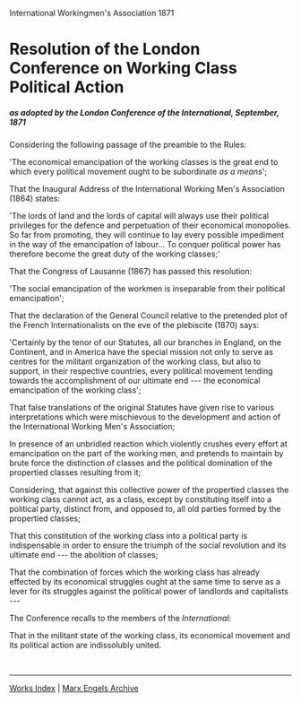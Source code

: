 International Workingmen\'s Association 1871

# Resolution of the London Conference on Working Class Political Action

##### as adopted by the London Conference of the International, September, 1871

Considering the following passage of the preamble to the Rules:

\'The economical emancipation of the working classes is the great end to
which every political movement ought to be subordinate *as a means*\';

That the Inaugural Address of the International Working Men\'s
Association (1864) states:

\'The lords of land and the lords of capital will always use their
political privileges for the defence and perpetuation of their
economical monopolies. So far from promoting, they will continue to lay
every possible impediment in the way of the emancipation of labour\...
To conquer political power has therefore become the great duty of the
working classes;\'

That the Congress of Lausanne (1867) has passed this resolution:

\'The social emancipation of the workmen is inseparable from their
political emancipation\';

That the declaration of the General Council relative to the pretended
plot of the French Internationalists on the eve of the plebiscite (1870)
says:

\'Certainly by the tenor of our Statutes, all our branches in England,
on the Continent, and in America have the special mission not only to
serve as centres for the militant organization of the working class, but
also to support, in their respective countries, every political movement
tending towards the accomplishment of our ultimate end --- the
economical emancipation of the working class\';

That false translations of the original Statutes have given rise to
various interpretations which were mischievous to the development and
action of the International Working Men\'s Association;

In presence of an unbridled reaction which violently crushes every
effort at emancipation on the part of the working men, and pretends to
maintain by brute force the distinction of classes and the political
domination of the propertied classes resulting from it;

Considering, that against this collective power of the propertied
classes the working class cannot act, as a class, except by constituting
itself into a political party, distinct from, and opposed to, all old
parties formed by the propertied classes;

That this constitution of the working class into a political party is
indispensable in order to ensure the triumph of the social revolution
and its ultimate end --- the abolition of classes;

That the combination of forces which the working class has already
effected by its economical struggles ought at the same time to serve as
a lever for its struggles against the political power of landlords and
capitalists ---

The Conference recalls to the members of the *International*:

That in the militant state of the working class, its economical movement
and its political action are indissolubly united.

 

------------------------------------------------------------------------

[Works Index](../../date/index.htm) \| [Marx Engels
Archive](../../../index.htm)
